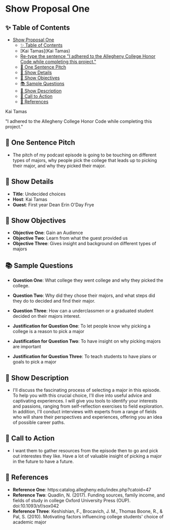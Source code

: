 # Show Proposal One

## ✨ Table of Contents

<!---toc start-->

* [Show Proposal One](#show-proposal-one)
  * [✨ Table of Contents](#-table-of-contents)
  * [Kai Tamas](Kai Tamas)
  * [Re-type the sentence "I adhered to the Allegheny College Honor Code while completing this project."](#re-type-the-sentence-i-adhered-to-the-allegheny-college-honor-code-while-completing-this-project)
  * [🏁 One Sentence Pitch](#-one-sentence-pitch)
  * [🔬 Show Details](#-show-details)
  * [📝 Show Objectives](#-show-objectives)
  * [📚 Sample Questions](#-sample-questions)
  * [🎉 Show Description](#-show-description)
  * [📢 Call to Action](#-call-to-action)
  * [🦜 References](#-references)

<!---toc end-->

 Kai Tamas

 "I adhered to the Allegheny College Honor Code while completing this project."

## 🏁 One Sentence Pitch

 - The pitch of my podcast episode is going to be touching on different types of majors, why people pick the college that leads up to picking their major, and why they picked their major.

## 🔬 Show Details

- **Title**: Undecided choices
- **Host**: Kai Tamas
- **Guest**: First year Dean Erin O'Day Frye

## 📝 Show Objectives

- **Objective One**: Gain an Audience
- **Objective Two**: Learn from what the guest provided us
- **Objective Three**: Gives insight and background on different types of majors

## 📚 Sample Questions

- **Question One**: What college they went college and why they picked the college.
- **Question Two**: Why did they chose their majors, and what steps did they do to decided and find their major.
- **Question Three**: How can a underclassmen or a graduated student decided on their majors interest.

- **Justification for Question One**: To let people know why picking a college is a reason to pick a major
- **Justification for Question Two**: To have insight on why picking majors are important
- **Justification for Question Three**: To teach students to have plans or goals to pick a major

## 🎉 Show Description

- I'll discuss the fascinating process of selecting a major in this episode. To help you with this crucial choice, I'll dive into useful advice and captivating experiences. I will give you tools to identify your interests and passions, ranging from self-reflection exercises to field exploration. In addition, I'll conduct interviews with experts from a range of fields who will share their perspectives and experiences, offering you an idea of possible career paths.

## 📢 Call to Action

- I want them to gather resources from the episode then to go and pick out interestes they like.
Have a lot of valuable insight of picking a major in the future to have a future.

## 🦜 References
- **Reference One**: https:catalog.allegheny.edu/index.php?catoid=47
- **Reference Two**: Quadlin, N. (2017). Funding sources, family income, and fields of study in college Oxford University Press (OUP). doi:10.1093/sf/sox042
- **Reference Three**: Keshishian, F., Brocavich, J. M., Thomas Boone, R., & Pal, S. (2010). Motivating factors influencing college students' choice of academic major